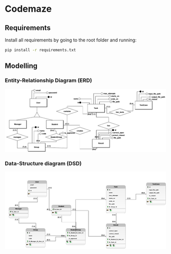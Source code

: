 # Codemaze

## Requirements

Install all requirements by going to the root folder and running:

```bash
pip install -r requirements.txt
```


## Modelling

### Entity-Relationship Diagram (ERD)

![entity-relationship](./metadata/diagrama.png)

### Data-Structure diagram (DSD)

![data-structure](./metadata/logico.png)